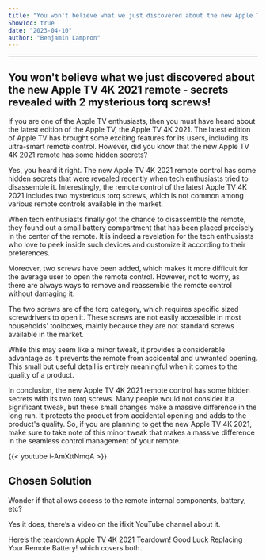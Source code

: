 ```yaml
---
title: "You won't believe what we just discovered about the new Apple TV 4K 2021 remote - secrets revealed with 2 mysterious torq screws!"
ShowToc: true 
date: "2023-04-10"
author: "Benjamin Lampron"
---
```

*****
## You won't believe what we just discovered about the new Apple TV 4K 2021 remote - secrets revealed with 2 mysterious torq screws!

If you are one of the Apple TV enthusiasts, then you must have heard about the latest edition of the Apple TV, the Apple TV 4K 2021. The latest edition of Apple TV has brought some exciting features for its users, including its ultra-smart remote control. However, did you know that the new Apple TV 4K 2021 remote has some hidden secrets?

Yes, you heard it right. The new Apple TV 4K 2021 remote control has some hidden secrets that were revealed recently when tech enthusiasts tried to disassemble it. Interestingly, the remote control of the latest Apple TV 4K 2021 includes two mysterious torq screws, which is not common among various remote controls available in the market.

When tech enthusiasts finally got the chance to disassemble the remote, they found out a small battery compartment that has been placed precisely in the center of the remote. It is indeed a revelation for the tech enthusiasts who love to peek inside such devices and customize it according to their preferences.

Moreover, two screws have been added, which makes it more difficult for the average user to open the remote control. However, not to worry, as there are always ways to remove and reassemble the remote control without damaging it.

The two screws are of the torq category, which requires specific sized screwdrivers to open it. These screws are not easily accessible in most households' toolboxes, mainly because they are not standard screws available in the market.

While this may seem like a minor tweak, it provides a considerable advantage as it prevents the remote from accidental and unwanted opening. This small but useful detail is entirely meaningful when it comes to the quality of a product.

In conclusion, the new Apple TV 4K 2021 remote control has some hidden secrets with its two torq screws. Many people would not consider it a significant tweak, but these small changes make a massive difference in the long run. It protects the product from accidental opening and adds to the product's quality. So, if you are planning to get the new Apple TV 4K 2021, make sure to take note of this minor tweak that makes a massive difference in the seamless control management of your remote.

{{< youtube i-AmXttNmqA >}} 



## Chosen Solution
 Wonder if that allows access to the remote internal components, battery, etc?

 Yes it does, there’s a video on the ifixit YouTube channel about it.

 Here’s the teardown Apple TV 4K 2021 Teardown! Good Luck Replacing Your Remote Battery! which covers both.




